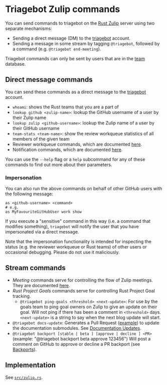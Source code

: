 # Triagebot Zulip commands

You can send commands to triagebot on the [Rust Zulip](https://rust-lang.zulipchat.com) server using two separate mechanisms:

- Sending a direct message (DM) to the [triagebot][triagebot-dm] account.
- Sending a message in some stream by tagging `@triagebot`, followed by a command (e.g. `@triagebot end-meeting`).

Triagebot commands can only be sent by users that are in the [team](https://github.com/rust-lang/team) database.

## Direct message commands

You can send these commands as a direct message to the [triagebot][triagebot-dm] account.

- `whoami`: shows the Rust teams that you are a part of
- `lookup github <zulip-name>`: lookup the GitHub username of a user by their Zulip name
- `lookup zulip <github-username>`: lookup the Zulip name of a user by their GitHub username
- `team-stats <team-name>`: show the review workqueue statistics of all members of the given team
- Reviewer workqueue commands, which are documented [here](review-queue-tracking.md#usage).
- Notification commands, which are documented [here](notifications.md#usage).

You can use the `--help` flag or a `help` subcommand for any of these commands to find out more about their parameters.

### Impersonation

You can also run the above commands on behalf of other GitHub users with the following message:

```text
as <github-username> <command>
# e.g.
as MyFavouriteGitHubUser work show
```

If you execute a "sensitive" command in this way (i.e. a command that modifies something), `triagebot` will notify the user that you have impersonated via a direct message.

Note that the impersonation functionality is intended for inspecting the status (e.g. the reviewer workqueue or Rust teams) of other users or occasional debugging. Please do not use it maliciously.

## Stream commands

- *Meeting* commands serve for controlling the flow of Zulip meetings. They are documented [here](zulip-meeting.md).
- *Rust Project Goals* commands serve for controlling Rust Project Goal tracking.
  - `@triagebot ping-goals <threshold> <next-update>`: For use by the goals team to ping goal owners on Zulip to give an update on their goal. Will not ping if there has been a comment in `<threshold>` days. `<next-update>` is a string to say when the next blog update will start.
- `@triagebot docs-update`: Generates a Pull Request ([example](https://github.com/rust-lang/rust/pull/141923)) to update the documentation submodules. See [Documentation Updates](doc-updates.md).
- `@triagebot backport [stable | beta ] [approve | decline ] <PR>` (example: "@triagebot backport beta approve 123456") Will post a comment on GitHub to approve or decline a PR backport (see [Backports](../compiler/backports.md)).

## Implementation

See [`src/zulip.rs`](https://github.com/rust-lang/triagebot/blob/HEAD/src/zulip.rs).

[triagebot-dm]: https://rust-lang.zulipchat.com/#narrow/dm/261224-triagebot
